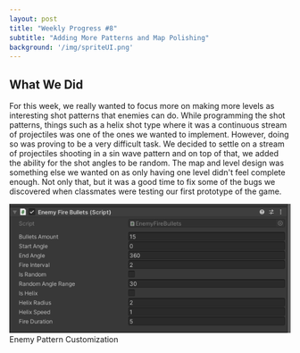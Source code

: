 ```yaml
---
layout: post
title: "Weekly Progress #8"
subtitle: "Adding More Patterns and Map Polishing"
background: '/img/spriteUI.png'
---
```



## What We Did

For this week, we really wanted to focus more on making more levels as interesting shot patterns that enemies can do. While programming the shot patterns, things such as a helix shot type where it was a continuous stream of projectiles was one of the ones we wanted to implement. However, doing so was proving to be a very difficult task. We decided to settle on a stream of projectiles shooting in a sin wave pattern and on top of that, we added the ability for the shot angles to be random. The map and level design was something else we wanted on as only having one level didn't feel complete enough. Not only that, but it was a good time to fix some of the bugs we discovered when classmates were testing our first prototype of the game.

![](/img\posts\patternCustom.png)
Enemy Pattern Customization
